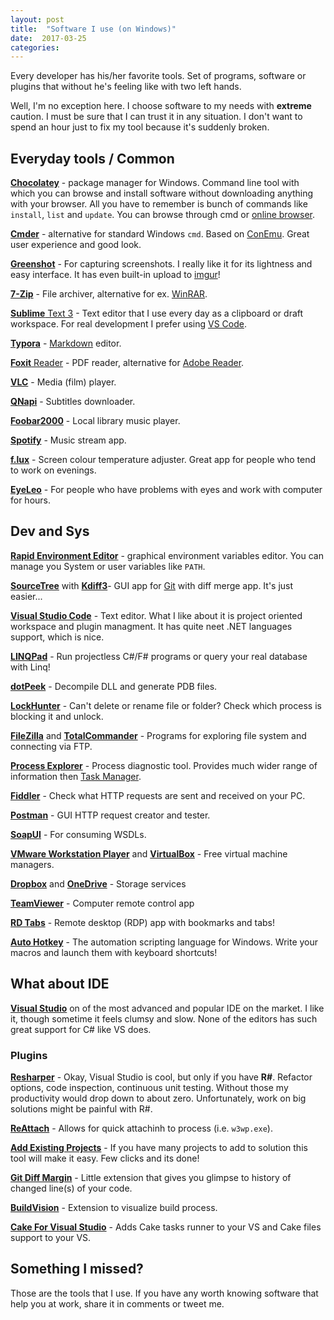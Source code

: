 ```yaml
---
layout: post
title:  "Software I use (on Windows)"
date:  2017-03-25
categories: 
---
```


Every developer has his/her favorite tools. Set of programs, software or plugins that without he's feeling like with two left hands. 

Well, I'm no exception here. I choose software to my needs with **extreme** caution. I must be sure that I can trust it in any situation. I don't want to spend an hour just to fix my tool because it's suddenly broken.



## Everyday tools / Common

[**Chocolatey**](https://chocolatey.org) - package manager for Windows. Command line tool with which you can browse and install software without downloading anything with your browser. All you have to remember is bunch of commands like `install`, `list` and `update`. You can browse through cmd or [online browser](https://chocolatey.org/packages).



[**Cmder**](http://cmder.net) - alternative for standard Windows `cmd`. Based on [ConEmu](https://conemu.github.io). Great user experience and good look.



[**Greenshot**](http://getgreenshot.org) - For capturing screenshots. I really like it for its lightness and easy interface. It has even built-in upload to [imgur](http://imgur.com)!



[**7-Zip**](http://www.7-zip.org) - File archiver, alternative for ex. [WinRAR](http://www.win-rar.com/).



[**Sublime** Text 3](https://www.sublimetext.com/3) - Text editor that I use every day as a clipboard or draft workspace. For real development I prefer using [VS Code](https://code.visualstudio.com).



[**Typora**](https://typora.io) - [Markdown](https://pl.wikipedia.org/wiki/Markdown) editor.



[**Foxit** Reader](https://www.foxitsoftware.com/products/pdf-reader/) - PDF reader, alternative for [Adobe Reader](https://get.adobe.com/pl/reader/).



[**VLC**](http://www.videolan.org/vlc/) - Media (film) player.



[**QNapi**](http://qnapi.github.io) - Subtitles downloader.



[**Foobar2000**](http://www.foobar2000.org) - Local library music player.



[**Spotify**](https://www.spotify.com) - Music stream app.



[**f.lux**](https://justgetflux.com) - Screen colour temperature adjuster. Great app for people who tend to work on evenings.



[**EyeLeo**](http://eyeleo.com) - For people who have problems with eyes and work with computer for hours.






## Dev and Sys

[**Rapid Environment Editor**](https://www.rapidee.com/en/about) - graphical environment variables editor. You can manage you System or user variables like `PATH`.



[**SourceTree**](https://www.sourcetreeapp.com) with [**Kdiff3**]()- GUI app for [Git](https://git-scm.com) with diff merge app. It's just easier...



[**Visual Studio Code**](https://code.visualstudio.com) - Text editor. What I like about it is project oriented workspace and plugin managment. It has quite neet .NET languages support, which is nice.



[**LINQPad**](https://www.linqpad.net) - Run projectless C#/F# programs or query your real database with Linq!



[**dotPeek**](https://www.jetbrains.com/decompiler/) - Decompile DLL and generate PDB files.



[**LockHunter**](https://lockhunter.com) - Can't delete or rename file or folder? Check which process is blocking it and unlock.



[**FileZilla**](https://filezilla-project.org) and [**TotalCommander**](https://www.ghisler.com) - Programs for exploring file system and connecting via FTP.



[**Process Explorer**](https://technet.microsoft.com/en-us/sysinternals/processexplorer.aspx)  - Process diagnostic tool. Provides much wider range of information then [Task Manager](https://en.wikipedia.org/wiki/Task_Manager_(Windows)).



[**Fiddler**](http://www.telerik.com/fiddler) - Check what HTTP requests are sent and received on your PC.



[**Postman**](https://www.getpostman.com) - GUI HTTP request creator and tester.



[**SoapUI**](https://www.soapui.org) - For consuming WSDLs.



[**VMware Workstation Player**](http://www.vmware.com/products/player/playerpro-evaluation.html) and [**VirtualBox**](https://www.virtualbox.org) - Free virtual machine managers.



[**Dropbox**](https://www.dropbox.com) and [**OneDrive**](https://onedrive.live.com/) - Storage services



[**TeamViewer**](https://www.teamviewer.com) - Computer remote control app



[**RD Tabs**](http://www.avianwaves.com/tech/tools/rdtabs.aspx) - Remote desktop (RDP) app with bookmarks and tabs!




[**Auto Hotkey**](https://autohotkey.com) - The automation scripting language for Windows. Write your macros and launch them with keyboard shortcuts!



## What about IDE

[**Visual Studio**](https://www.visualstudio.com/pl/?rr=https%3A%2F%2Fwww.google.pl%2F) on of the most advanced and popular IDE on the market. I like it, though sometime it feels clumsy and slow. None of the editors has such great support for C# like VS does.



### Plugins

[**Resharper**](https://www.jetbrains.com/resharper/) - Okay, Visual Studio is cool, but only if you have **R#**. Refactor options, code inspection, continuous unit testing. Without those my productivity would drop down to about zero. Unfortunately, work on big solutions might be painful with R#.



[**ReAttach**](https://marketplace.visualstudio.com/items?itemName=ErlandR.ReAttach) - Allows for quick attachinh to process (i.e. `w3wp.exe`).



[**Add Existing Projects**](https://marketplace.visualstudio.com/items?itemName=RichardJMoss.AddExistingProjects) - If you have many projects to add to solution this tool will make it easy. Few clicks and its done!



[**Git Diff Margin**](https://marketplace.visualstudio.com/items?itemName=LaurentKempe.GitDiffMargin) - Little extension that gives you glimpse to history of changed line(s) of your code.



[**BuildVision**](https://marketplace.visualstudio.com/items?itemName=AlekseyNagovitsyn.BuildVision) - Extension to visualize build process.




[**Cake For Visual Studio**](http://cakebuild.net/blog/2016/09/cake-for-visual-studio) - Adds Cake tasks runner to your VS and Cake files support to your VS.



## Something I missed?

Those are the tools that I use. If you have any worth knowing software that help you at work, share it in comments or tweet me.
